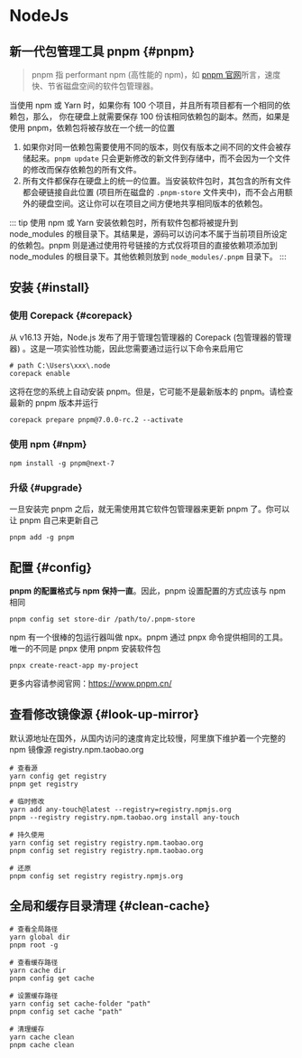# NodeJs

## 新一代包管理工具 pnpm {#pnpm}

> pnpm 指 performant npm (高性能的 npm)，如 [pnpm 官网](https://www.pnpm.cn/)所言，速度快、节省磁盘空间的软件包管理器。

当使用 npm 或 Yarn 时，如果你有 100 个项目，并且所有项目都有一个相同的依赖包，那么， 你在硬盘上就需要保存 100 份该相同依赖包的副本。然而，如果是使用 pnpm，依赖包将被存放在一个统一的位置

1. 如果你对同一依赖包需要使用不同的版本，则仅有版本之间不同的文件会被存储起来。`pnpm update` 只会更新修改的新文件到存储中，而不会因为一个文件的修改而保存依赖包的所有文件。
2. 所有文件都保存在硬盘上的统一的位置。当安装软件包时，其包含的所有文件都会硬链接自此位置 (项目所在磁盘的 `.pnpm-store` 文件夹中)，而不会占用额外的硬盘空间。这让你可以在项目之间方便地共享相同版本的依赖包。

::: tip
使用 npm 或 Yarn 安装依赖包时，所有软件包都将被提升到 node_modules 的根目录下。其结果是，源码可以访问本不属于当前项目所设定的依赖包。pnpm 则是通过使用符号链接的方式仅将项目的直接依赖项添加到 node_modules 的根目录下。其他依赖则放到 `node_modules/.pnpm` 目录下。
:::

## 安装 {#install}

### 使用 Corepack {#corepack}

从 v16.13 开始，Node.js 发布了用于管理包管理器的 Corepack (包管理器的管理器) 。这是一项实验性功能，因此您需要通过运行以下命令来启用它

```
# path C:\Users\xxx\.node
corepack enable
```

这将在您的系统上自动安装 pnpm。但是，它可能不是最新版本的 pnpm。请检查最新的 pnpm 版本并运行

```
corepack prepare pnpm@7.0.0-rc.2 --activate
```

### 使用 npm {#npm}

```
npm install -g pnpm@next-7
```

### 升级 {#upgrade}

一旦安装完 pnpm 之后，就无需使用其它软件包管理器来更新 pnpm 了。你可以让 pnpm 自己来更新自己

```
pnpm add -g pnpm
```

## 配置 {#config}

**pnpm 的配置格式与 npm 保持一直**。因此，pnpm 设置配置的方式应该与 npm 相同

```
pnpm config set store-dir /path/to/.pnpm-store
```

npm 有一个很棒的包运行器叫做 npx。pnpm 通过 pnpx 命令提供相同的工具。唯一的不同是 pnpx 使用 pnpm 安装软件包

```
pnpx create-react-app my-project
```

更多内容请参阅官网：https://www.pnpm.cn/

## 查看修改镜像源 {#look-up-mirror}

默认源地址在国外，从国内访问的速度肯定比较慢，阿里旗下维护着一个完整的 npm 镜像源 registry.npm.taobao.org

```
# 查看源
yarn config get registry
pnpm get registry

# 临时修改
yarn add any-touch@latest --registry=registry.npmjs.org
pnpm --registry registry.npm.taobao.org install any-touch

# 持久使用
yarn config set registry registry.npm.taobao.org
pnpm config set registry registry.npm.taobao.org

# 还原
pnpm config set registry registry.npmjs.org
```

## 全局和缓存目录清理 {#clean-cache}

```
# 查看全局路径
yarn global dir
pnpm root -g

# 查看缓存路径
yarn cache dir
pnpm config get cache

# 设置缓存路径
yarn config set cache-folder "path"
pnpm config set cache "path"

# 清理缓存
yarn cache clean
pnpm cache clean
```
